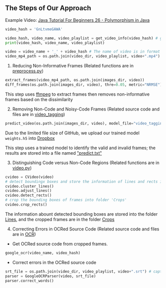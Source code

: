 
## The Steps of Our Approach
Example Video: [Java Tutorial For Beginners 26 - Polymorphism in Java](https://www.youtube.com/watch?v=GnLtvmeGAWA)

```python
video_hash = 'GnLtvmeGAWA'

video_hash, video_name, video_playlist = get_video_info(video_hash) # get video name, its playlist's hash by video hash
print(video_hash, video_name, video_playlist)

video = video_name + '_' + video_hash # The name of video is in format of its title + hash 
video_mp4_path = os.path.join(video_dir, video_playlist, video+".mp4") # the path of raw video
```

1. Reducing Non-Informative Frames (Related functions are in [preprocess.py](preprocess.py))

```python
extract_frames(video_mp4_path, os.path.join(images_dir, video))
diff_frames(os.path.join(images_dir, video), thre=0.05, metric="NRMSE")
```

This step uses [ffmpeg](https://ffmpeg.org/) to extract frames then removes non-informative frames based on the dissimilarity

2. Removing Non-Code and Noisy-Code Frames (Related source code and files are in [video_tagging](video_tagging))

```python
predict_video(os.path.join(images_dir, video), model_file="video_tagging/weights.h5")
```

Due to the limited file size of GitHub, we upload our trained model `weights.h5` into [Dropbox](https://www.dropbox.com/s/6d6mpybwxtk8rek/weights-new.h5?dl=0)

This step uses a trained model to identify the valid and invalid frames; the results are stored into a file named ["predict.txt"](../Images/Java%20Tutorial%20For%20Beginners%2026%20-%20Polymorphism%20in%20Java_GnLtvmeGAWA/predict.txt)

3. Distinguishing Code versus Non-Code Regions (Related functions are in [video.py](video.py))

```python
cvideo = CVideo(video)
# detect boundingx boxes and store the information of lines and rects into folder 'Lines'
cvideo.cluster_lines()
cvideo.adjust_lines()
cvideo.detect_rects()
# crop the bounding boxes of frames into folder 'Crops'
cvideo.crop_rects()
```

The information abount detected bounding boxes are stored into the folder [Lines](../Lines/Java%20Tutorial%20For%20Beginners%2026%20-%20Polymorphism%20in%20Java_GnLtvmeGAWA), and the cropped frames are in the folder [Crops](../Crops/Java%20Tutorial%20For%20Beginners%2026%20-%20Polymorphism%20in%20Java_GnLtvmeGAWA)

4. Correcting Errors in OCRed Source Code (Related source code and files are in [OCR](OCR))

- Get OCRed source code from cropped frames.
```python
google_ocr(video_name, video_hash)
```

- Correct errors in the OCRed source code
```python
srt_file = os.path.join(video_dir, video_playlist, video+".srt") # caption file if exist
parser = GoogleOCRParser(video, srt_file)
parser.correct_words()
```
